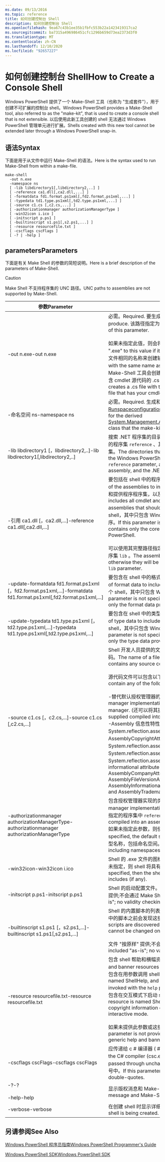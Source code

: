 ```yaml
---
ms.date: 09/13/2016
ms.topic: reference
title: 如何创建控制台 Shell
description: 如何创建控制台 Shell
ms.openlocfilehash: 9ea67c43b1ee35b1fbfc553b22a1423419317ca2
ms.sourcegitcommit: ba7315a496986451cfc1296b659d73ea2373d3f0
ms.translationtype: MT
ms.contentlocale: zh-CN
ms.lasthandoff: 12/10/2020
ms.locfileid: "92657227"
---
```

# <a name="how-to-create-a-console-shell"></a><span data-ttu-id="43af4-103">如何创建控制台 Shell</span><span class="sxs-lookup"><span data-stu-id="43af4-103">How to Create a Console Shell</span></span>

<span data-ttu-id="43af4-104">Windows PowerShell 提供了一个 Make-Shell 工具（也称为 "生成套件"），用于创建不可扩展的控制台 shell。</span><span class="sxs-lookup"><span data-stu-id="43af4-104">Windows PowerShell provides a Make-Shell tool, also referred to as the "make-kit", that is used to create a console shell that is not extensible.</span></span> <span data-ttu-id="43af4-105">以后使用此新工具创建的 shell 无法通过 Windows PowerShell 管理单元进行扩展。</span><span class="sxs-lookup"><span data-stu-id="43af4-105">Shells created with this new tool cannot be extended later through a Windows PowerShell snap-in.</span></span>

## <a name="syntax"></a><span data-ttu-id="43af4-106">语法</span><span class="sxs-lookup"><span data-stu-id="43af4-106">Syntax</span></span>

<span data-ttu-id="43af4-107">下面是用于从文件中运行 Make-Shell 的语法。</span><span class="sxs-lookup"><span data-stu-id="43af4-107">Here is the syntax used to run Make-Shell from within a make-file.</span></span>

```
make-shell
  -out n.exe
  -namespace ns
  [ -lib libdirectory1[,libdirectory2,..] ]
  [ -reference ca1.dll[,ca2.dll,...] ]
  [ -formatdata fd1.format.ps1xml[,fd2.format.ps1xml,...] ]
  [ -typedata td1.type.ps1xml[,td2.type.ps1xml,...] ]
  [ -source c1.cs [,c2.cs,...] ]
  [ -authorizationmanager authorizationManagerType ]
  [ -win32icon i.ico ]
  [ -initscript p.ps1 ]
  [ -builtinscript s1.ps1[,s2.ps1,...] ]
  [ -resource resourcefile.txt ]
  [ -cscflags cscFlags ]
  [ -? | -help ]
```

## <a name="parameters"></a><span data-ttu-id="43af4-108">parameters</span><span class="sxs-lookup"><span data-stu-id="43af4-108">Parameters</span></span>

<span data-ttu-id="43af4-109">下面是有关 Make Shell 的参数的简短说明。</span><span class="sxs-lookup"><span data-stu-id="43af4-109">Here is a brief description of the parameters of Make-Shell.</span></span>

> [!CAUTION]
> <span data-ttu-id="43af4-110">Make Shell 不支持程序集的 UNC 路径。</span><span class="sxs-lookup"><span data-stu-id="43af4-110">UNC paths to assemblies are not supported by Make-Shell.</span></span>

|<span data-ttu-id="43af4-111">参数</span><span class="sxs-lookup"><span data-stu-id="43af4-111">Parameter</span></span>|<span data-ttu-id="43af4-112">描述</span><span class="sxs-lookup"><span data-stu-id="43af4-112">Description</span></span>|
|---------------|-----------------|
|<span data-ttu-id="43af4-113">-out n.exe</span><span class="sxs-lookup"><span data-stu-id="43af4-113">-out n.exe</span></span>|<span data-ttu-id="43af4-114">必需。</span><span class="sxs-lookup"><span data-stu-id="43af4-114">Required.</span></span> <span data-ttu-id="43af4-115">要生成的 shell 的名称。</span><span class="sxs-lookup"><span data-stu-id="43af4-115">The name of the shell to produce.</span></span> <span data-ttu-id="43af4-116">该路径指定为此参数的一部分。</span><span class="sxs-lookup"><span data-stu-id="43af4-116">The path is specified as part of this parameter.</span></span><br /><br /> <span data-ttu-id="43af4-117">如果未指定此值，则会将 ".exe" 追加到此值。</span><span class="sxs-lookup"><span data-stu-id="43af4-117">Make-shell will append ".exe" to this value if it is not specified.</span></span> <span data-ttu-id="43af4-118">**警告：**  不要使用与所引用 .dll 文件相同的名称来创建输出文件。</span><span class="sxs-lookup"><span data-stu-id="43af4-118">**Caution:**  Do not create an output file with the same name as the referenced .dll file.</span></span> <span data-ttu-id="43af4-119">如果尝试这样做，Make-Shell 工具会创建一个具有相同名称的 .cs 文件，该文件将覆盖包含 cmdlet 源代码的 .cs 文件。</span><span class="sxs-lookup"><span data-stu-id="43af4-119">If you attempt this, the Make-Shell tool creates a .cs file with the same name, which will overwrite the .cs file that has your cmdlet source code.</span></span>|
|<span data-ttu-id="43af4-120">-命名空间 ns</span><span class="sxs-lookup"><span data-stu-id="43af4-120">-namespace ns</span></span>|<span data-ttu-id="43af4-121">必需。</span><span class="sxs-lookup"><span data-stu-id="43af4-121">Required.</span></span> <span data-ttu-id="43af4-122">生成和编译生成和编译的派生的 [Runspaceconfiguration](/dotnet/api/System.Management.Automation.Runspaces.RunspaceConfiguration) 类所使用的命名空间。</span><span class="sxs-lookup"><span data-stu-id="43af4-122">The namespace to use for the derived [System.Management.Automation.Runspaces.Runspaceconfiguration](/dotnet/api/System.Management.Automation.Runspaces.RunspaceConfiguration) class that the make-kit generates and compiles.</span></span>|
|<span data-ttu-id="43af4-123">-lib libdirectory1 [，libdirectory2,..]</span><span class="sxs-lookup"><span data-stu-id="43af4-123">-lib libdirectory1[,libdirectory2,..]</span></span>|<span data-ttu-id="43af4-124">搜索 .NET 程序集的目录，包括 Windows PowerShell 程序集、参数指定的程序集 `reference` 、其他程序集间接引用的程序集以及 .net 系统程序集。</span><span class="sxs-lookup"><span data-stu-id="43af4-124">The directories that are searched for .NET assemblies, including the Windows PowerShell assemblies, assemblies specified by the `reference` parameter, assemblies indirectly referenced by another assembly, and the .NET system assemblies.</span></span>|
|<span data-ttu-id="43af4-125">-引用 ca1.dll [，ca2.dll,...]</span><span class="sxs-lookup"><span data-stu-id="43af4-125">-reference ca1.dll[,ca2.dll,...]</span></span>|<span data-ttu-id="43af4-126">要包括在 shell 中的程序集的逗号分隔列表。</span><span class="sxs-lookup"><span data-stu-id="43af4-126">A comma-separated list of the assemblies to include in the shell.</span></span> <span data-ttu-id="43af4-127">这些程序集包括所有 cmdlet 和提供程序程序集，以及应加载的资源程序集。</span><span class="sxs-lookup"><span data-stu-id="43af4-127">These assemblies  includes all cmdlet and provider assemblies, as well as resource assemblies that should be loaded.</span></span> <span data-ttu-id="43af4-128">如果未指定此参数，则会生成一个 shell，其中只包含 Windows PowerShell 提供的核心 cmdlet 和提供程序。</span><span class="sxs-lookup"><span data-stu-id="43af4-128">If this parameter is not specified, then a shell is produced that contains only the core cmdlets and providers provided by Windows PowerShell.</span></span><br /><br /> <span data-ttu-id="43af4-129">可以使用其完整路径指定程序集，否则将使用参数指定的路径搜索这些程序集 `lib` 。</span><span class="sxs-lookup"><span data-stu-id="43af4-129">The assemblies can be specified using their full path, otherwise they will be searched for using the path specified by the `lib` parameter.</span></span>|
|<span data-ttu-id="43af4-130">-update-formatdata fd1.format.ps1xml [，fd2.format.ps1xml,...]</span><span class="sxs-lookup"><span data-stu-id="43af4-130">-formatdata fd1.format.ps1xml[,fd2.format.ps1xml,...]</span></span>|<span data-ttu-id="43af4-131">要包含在 shell 中的格式数据的逗号分隔列表。</span><span class="sxs-lookup"><span data-stu-id="43af4-131">A comma-separated list of format data to include in the shell.</span></span> <span data-ttu-id="43af4-132">如果未指定此参数，则会生成一个 shell，其中只包含 Windows PowerShell 提供的格式数据。</span><span class="sxs-lookup"><span data-stu-id="43af4-132">If this parameter is not specified, then a shell is produced that contains only the format data provided by Windows PowerShell.</span></span>|
|<span data-ttu-id="43af4-133">-update-typedata td1.type.ps1xml [，td2.type.ps1xml,...]</span><span class="sxs-lookup"><span data-stu-id="43af4-133">-typedata td1.type.ps1xml[,td2.type.ps1xml,...]</span></span>|<span data-ttu-id="43af4-134">要包含在 shell 中的类型数据的逗号分隔列表。</span><span class="sxs-lookup"><span data-stu-id="43af4-134">A comma-separated list of type data to include in the shell.</span></span> <span data-ttu-id="43af4-135">如果未指定此参数，则会生成一个 shell，其中只包含 Windows PowerShell 提供的类型数据。</span><span class="sxs-lookup"><span data-stu-id="43af4-135">If this parameter is not specified, then a shell is produced that contains only the type data provided by Windows PowerShell.</span></span>|
|<span data-ttu-id="43af4-136">-source c1.cs [，c2.cs,...]</span><span class="sxs-lookup"><span data-stu-id="43af4-136">-source c1.cs [,c2.cs,...]</span></span>|<span data-ttu-id="43af4-137">Shell 开发人员提供的文件的名称，其中包含生成 shell 所需的任何源代码。</span><span class="sxs-lookup"><span data-stu-id="43af4-137">The name of a file, provided by the shell developer, that contains any source code needed to build the shell.</span></span><br /><br /> <span data-ttu-id="43af4-138">源代码文件可以包含以下任何源代码：</span><span class="sxs-lookup"><span data-stu-id="43af4-138">The source code file can contain any of the following source code:</span></span><br /><br /> <span data-ttu-id="43af4-139">-替代默认授权管理器的授权管理器实现。</span><span class="sxs-lookup"><span data-stu-id="43af4-139">-   The Authorization manager implementation that overrides the default authorization manager.</span></span> <span data-ttu-id="43af4-140"> (还可以将其提供编译到程序集中。 ) </span><span class="sxs-lookup"><span data-stu-id="43af4-140">(This could also be supplied compiled into an assembly.)</span></span><br /><span data-ttu-id="43af4-141">-Assembly 信息性特性声明：例如，System.reflection.assemblycompanyattribute>、AssemblyCopyrightAttribute、AssemblyFileVersionAttribute、System.reflection.assemblyinformationalversionattribute>、System.reflection.assemblyproductattribute> 和 System.reflection.assemblytrademarkattribute>。</span><span class="sxs-lookup"><span data-stu-id="43af4-141">-   Assembly informational attribute declarations: such as the AssemblyCompanyAttribute, AssemblyCopyrightAttribute, AssemblyFileVersionAttribute, AssemblyInformationalVersionAttribute, AssemblyProductAttribute, and AssemblyTrademarkAttribute.</span></span>|
|<span data-ttu-id="43af4-142">-authorizationmanager authorizationManagerType</span><span class="sxs-lookup"><span data-stu-id="43af4-142">-authorizationmanager authorizationManagerType</span></span>|<span data-ttu-id="43af4-143">包含授权管理器实现的类型。</span><span class="sxs-lookup"><span data-stu-id="43af4-143">The type that contains the authorization manager implementation.</span></span> <span data-ttu-id="43af4-144">这可以在源代码中定义，也可以编译到 (参数) 指定的程序集中 `reference` 。</span><span class="sxs-lookup"><span data-stu-id="43af4-144">This can be defined in source code, or compiled into an assembly (specified by the `reference` parameter).</span></span> <span data-ttu-id="43af4-145">如果未指定此参数，则使用默认的安全管理器。</span><span class="sxs-lookup"><span data-stu-id="43af4-145">If this parameter is not specified, the default security manager is used.</span></span> <span data-ttu-id="43af4-146">该值应该是完整的类型名称，包括命名空间。</span><span class="sxs-lookup"><span data-stu-id="43af4-146">The value should be the full type name, including namespaces.</span></span>|
|<span data-ttu-id="43af4-147">-win32icon</span><span class="sxs-lookup"><span data-stu-id="43af4-147">-win32icon i.ico</span></span>|<span data-ttu-id="43af4-148">Shell 的 .exe 文件的图标。</span><span class="sxs-lookup"><span data-stu-id="43af4-148">The icon for the .exe file for the shell.</span></span> <span data-ttu-id="43af4-149">如果未指定，则 shell 将具有 c # 编译器包含的图标，如果有任何)  (。</span><span class="sxs-lookup"><span data-stu-id="43af4-149">If not specified, then the shell will have the icon that the c# compiler includes (if any).</span></span>|
|<span data-ttu-id="43af4-150">-initscript p.ps1</span><span class="sxs-lookup"><span data-stu-id="43af4-150">-initscript p.ps1</span></span>|<span data-ttu-id="43af4-151">Shell 的启动配置文件。</span><span class="sxs-lookup"><span data-stu-id="43af4-151">The startup profile for the shell.</span></span> <span data-ttu-id="43af4-152">文件 "按原样" 提供;不会通过 Make Shell 完成有效性检查。</span><span class="sxs-lookup"><span data-stu-id="43af4-152">The file is included "as-is"; no validity checking is done by Make-Shell.</span></span>|
|<span data-ttu-id="43af4-153">-builtinscript s1.ps1 [，s2.ps1,...]</span><span class="sxs-lookup"><span data-stu-id="43af4-153">-builtinscript s1.ps1[,s2.ps1,...]</span></span>|<span data-ttu-id="43af4-154">Shell 的内置脚本的列表。</span><span class="sxs-lookup"><span data-stu-id="43af4-154">A list of built-in scripts for the shell.</span></span> <span data-ttu-id="43af4-155">在路径中的脚本之前会发现这些脚本，生成 shell 后，不能更改其内容。</span><span class="sxs-lookup"><span data-stu-id="43af4-155">These scripts are discovered before scripts in the path, and their contents cannot be changed once the shell is built.</span></span><br /><br /> <span data-ttu-id="43af4-156">文件 "按原样" 提供;不会通过 Make Shell 完成有效性检查。</span><span class="sxs-lookup"><span data-stu-id="43af4-156">The files are included "as-is"; no validity checking is done by Make-Shell.</span></span>|
|<span data-ttu-id="43af4-157">-resource resourcefile.txt</span><span class="sxs-lookup"><span data-stu-id="43af4-157">-resource resourcefile.txt</span></span>|<span data-ttu-id="43af4-158">包含 shell 帮助和横幅资源的 .txt 文件。</span><span class="sxs-lookup"><span data-stu-id="43af4-158">The .txt file containing help and banner resources for the shell.</span></span> <span data-ttu-id="43af4-159">第一个资源的名称为 ShellHelp，包含在用参数调用 shell 时显示的文本 `help` 。</span><span class="sxs-lookup"><span data-stu-id="43af4-159">The first resource is named ShellHelp, and contains the text displayed if the shell is invoked with the `help` parameter.</span></span> <span data-ttu-id="43af4-160">第二个资源命名为 ShellBanner，它包含在交互模式下启动 shell 时显示的文本和版权信息。</span><span class="sxs-lookup"><span data-stu-id="43af4-160">The second resource is named ShellBanner, and it contains the text and copyright information displayed when the shell is launched in interactive mode.</span></span><br /><br /> <span data-ttu-id="43af4-161">如果未提供此参数或这些资源不存在，则使用通用帮助和横幅。</span><span class="sxs-lookup"><span data-stu-id="43af4-161">If this parameter is not provided, or these resources are not present, then a generic help and banner are used.</span></span>|
|<span data-ttu-id="43af4-162">-cscflags cscFlags</span><span class="sxs-lookup"><span data-stu-id="43af4-162">-cscflags cscFlags</span></span>|<span data-ttu-id="43af4-163">应传递给 c # 编译器 ( # A0) 的标志。</span><span class="sxs-lookup"><span data-stu-id="43af4-163">Flags that should be passed to the C# compiler (csc.exe).</span></span> <span data-ttu-id="43af4-164">这些是通过未更改的传递的。</span><span class="sxs-lookup"><span data-stu-id="43af4-164">These are passed through unchanged.</span></span> <span data-ttu-id="43af4-165">如果此参数包含空格，则应将其括在双引号中。</span><span class="sxs-lookup"><span data-stu-id="43af4-165">If this parameter includes spaces, it should be surrounded in double-quotes.</span></span>|
|<span data-ttu-id="43af4-166">-?</span><span class="sxs-lookup"><span data-stu-id="43af4-166">-?</span></span><br /><br /> <span data-ttu-id="43af4-167">-help</span><span class="sxs-lookup"><span data-stu-id="43af4-167">-help</span></span>|<span data-ttu-id="43af4-168">显示版权消息和 Make-Shell 命令行选项。</span><span class="sxs-lookup"><span data-stu-id="43af4-168">Displays the copyright message and Make-Shell command line options.</span></span>|
|<span data-ttu-id="43af4-169">-verbose</span><span class="sxs-lookup"><span data-stu-id="43af4-169">-verbose</span></span>|<span data-ttu-id="43af4-170">在创建 shell 时显示详细信息。</span><span class="sxs-lookup"><span data-stu-id="43af4-170">Displays detailed information while the shell is being created.</span></span>|

## <a name="see-also"></a><span data-ttu-id="43af4-171">另请参阅</span><span class="sxs-lookup"><span data-stu-id="43af4-171">See Also</span></span>

[<span data-ttu-id="43af4-172">Windows PowerShell 程序员指南</span><span class="sxs-lookup"><span data-stu-id="43af4-172">Windows PowerShell Programmer's Guide</span></span>](./windows-powershell-programmer-s-guide.md)

[<span data-ttu-id="43af4-173">Windows PowerShell SDK</span><span class="sxs-lookup"><span data-stu-id="43af4-173">Windows PowerShell SDK</span></span>](../windows-powershell-reference.md)
